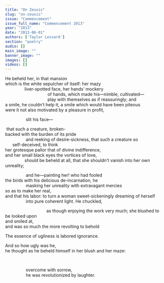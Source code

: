 ```yaml
---
title: "On Zeuxis"
slug: "on-zeuxis"
issue: "Commencement"
issue_full_name: "Commencement 2013"
year: "2013"
date: "2013-06-01"
authors: ['Taylor Lessard']
section: "poetry"
audio: []
main_image: ""
banner_image: ""
images: []
videos: []
---
```

He beheld her, in that mansion  
which is the white sepulcher of itself: her mazy  
                liver-spotted face, her hands’ mockery  
                                   of hands, which made his—nimble, cultivated—  
                                   play with themselves as if reassuringly; and  
a smile, he couldn’t help it, a smile which would have been piteous  
were it not also motivated by a pleasure in profit,

                 slit his face—

 that such a creature, broken-  
backed with the burden of its pride  
                 and reeking of desire-sickness, that such a creature so  
      self-deceived, to think  
her grotesque pallor that of divine indifference,  
and her small black eyes the vortices of love,  
                should be beheld at all, that she shouldn’t vanish into her own  
unreality;

 

                 and he—painting her! who had fooled  
the birds with his delicious de-incarnation, he  
                 masking her unreality with extravagant mercies  
so as to make her real,  
and that his labor: to turn a woman sweet-sickeningly dreaming of herself  
                 into pure coherent light. He chuckled, 

                                  as though enjoying the work very much; she blushed to be looked upon  
and smiled at,  
and was so much the more revolting to behold

The essence of ugliness is labored ignorance.

 And so how ugly was he,  
he thought as he beheld himself in her blush and her maze:

 

                 overcome with sorrow,  
                 he was revolutionized by laughter. 

